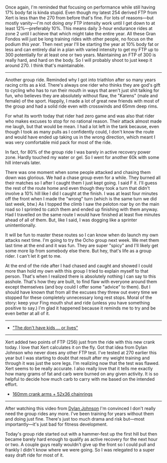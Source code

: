Once again, I'm reminded that focusing on performance while still having 17% body fat is kinda stupid. Even though my latest 254 derived FTP from Xert is less than the 270 from before that's fine. For lots of reasons—but mostly vanity—I'm not doing _any_ FTP intensity work until I get down to at least 12%—preferably 10%. This means daily 3-hour endurance rides at zone 2 until I achieve that which might take the entire year. All these Gran Fondos will just be long training rides with other people, no focus on the podium _this year_. Then next year I'll be starting the year at 10% body fat or less and can entirely dial in a plan with varied intensity to get my FTP up to 300 potentially for at least one or two years. Maintaining an FTP of 300 is really hard, and hard on the body. So I will probably shoot to just keep it around 270. I think that's maintainable.

----

Another group ride. Reminded why I got into triathlon after so many years racing crits as a kid. There's always one rider who thinks they are god's gift to cycling who has to run their mouth in ways that aren't just shit talking for fun, who believes they are absolutely without flaw, the "Karens" (male and female) of the sport. Happily, I made a lot of great new friends with most of the group and had a solid ride even with crosswinds and 65mm deep rims.

For what its worth today that rider had zero game and was also that rider who makes excuses to stop for no rational reason. Their attack almost made me laugh, but that would be mean. I had a lot left in the tank because, even though I took as many pulls as I confidently could, I don't know the route and would have ended up taking us in the wrong direction, which meant I was very comfortable mid pack for most of the ride.

In fact, for 80% of the group ride I was barely in active recovery power zone. Hardly touched my water or gel. So I went for another 60k with some hill intervals later. 

There was one moment when some people attacked and chasing them down was glorious. We had a chase group even for a while. They burned all their matches so I after I caught them I just kept going. I said F it. I'll guess the rest of the route home and even though they took a turn that didn't involve a 10% hill like I did I caught at the finish. I was at least four minutes off the front when I made the "wrong" turn (which is the same turn we did last week, btw.) As I topped the climb I saw the peloton roar by on the main road so I sprinted to catch them and ended up finishing with them anyway. Had I travelled on the same route I would have finished at least five minutes ahead of all of them. But, like I said, I was dogging like a sprinter unintentionally.

It will be fun to master these routes so I can know when do launch my own attacks next time. I'm going to try the Ocho group next week. We met them last time at the end and it was fun. They are super "spicy" and I'll likely get some more lip from somebody else there. But hey, that's life as a group rider. I can't let it get to me.

At the end of the ride after I had chased and caught and showed I could more than hold my own with this group I tried to explain myself to that person. That's when I realized there is absolutely nothing I can say to this asshole. That's how they are built, to find flaw with everyone around them except themselves (and boy could I offer some "advice" to them). But I should have known that from all the excuses they threw out every time we stopped for these completely unnecessary long rest stops. Moral of the story: keep your Fing mouth shut and ride (unless you have something positive to say.) I'm glad it happened because it reminds me to try and be even better at all of it.

----

- ["The don't have kids ... or lives"](../Cycling/"The%20don't%20have%20kids%20...%20or%20lives".md)

----

Xert added two points of FTP (256) just from the ride with this new crank today. I love that Xert calculates it on the fly. Got that idea from Dylan Johnson who never does any other FTP test. I've tested at 270 earlier this year but I was starting to doubt that result after my weight training and through it was just the sore legs. I'm realizing now that the test was flawed. Xert seems to be really accurate. I also really love that it tells me exactly how many grams of fat and carb were burned on any given activity. It is so helpful to decide how much carb to carry with me based on the intended effort.

- [160mm crank arms + 52x36 chainrings](../Cycling/160mm%20crank%20arms%20+%2052x36%20chainrings.md)

----

After watching this video from [Dylan Johnson](https://youtu.be/m7BButsq2Rg?si=YDmEFY62HPL6Fpmw) I'm convinced I don't really need the group rides any more. I've been training for years without them and doing just fine. There's just too much drama and risk but—most importantly—it's just bad for fitness development.

Today's group ride started out with a hammer-fest up the first hill but then became barely hard enough to qualify as active recovery for the next hour or two. A couple guys really wouldn't give up the front so I could pull and frankly I didn't know where we were going. So I was relegated to a super easy draft ride for most of it.


